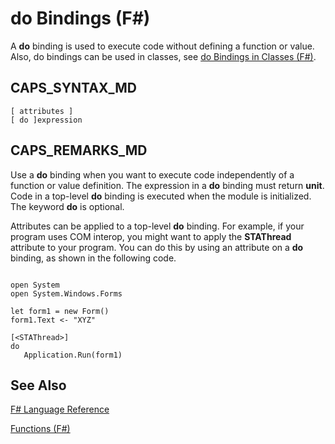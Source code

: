 # do Bindings (F#)

A **do** binding is used to execute code without defining a function or value. Also, do bindings can be used in classes, see [do Bindings in Classes &#40;F&#35;&#41;](do+Bindings+in+Classes+%28F%23%29.md).


## CAPS_SYNTAX_MD

```
[ attributes ]
[ do ]expression
```

## CAPS_REMARKS_MD
Use a **do** binding when you want to execute code independently of a function or value definition. The expression in a **do** binding must return **unit**. Code in a top-level **do** binding is executed when the module is initialized. The keyword **do** is optional.

Attributes can be applied to a top-level **do** binding. For example, if your program uses COM interop, you might want to apply the **STAThread** attribute to your program. You can do this by using an attribute on a **do** binding, as shown in the following code.

```

open System
open System.Windows.Forms

let form1 = new Form()
form1.Text <- "XYZ"

[<STAThread>]
do
   Application.Run(form1)
```

    
## See Also
[F&#35; Language Reference](F%23+Language+Reference.md)

[Functions &#40;F&#35;&#41;](Functions+%28F%23%29.md)

